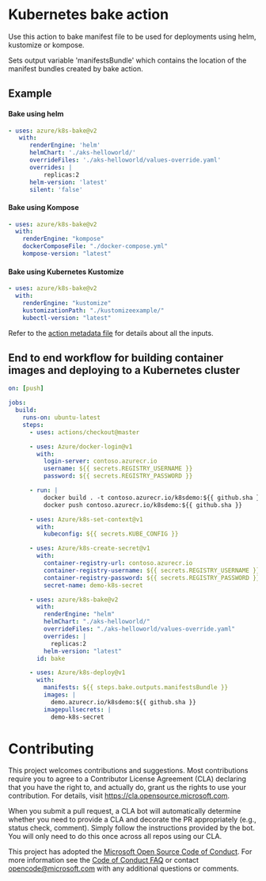 # Kubernetes bake action

Use this action to bake manifest file to be used for deployments using helm, kustomize or kompose.

Sets output variable 'manifestsBundle' which contains the location of the manifest bundles created by bake action.

## Example

#### Bake using helm

```yaml
- uses: azure/k8s-bake@v2
   with:
      renderEngine: 'helm'
      helmChart: './aks-helloworld/'
      overrideFiles: './aks-helloworld/values-override.yaml'
      overrides: |
          replicas:2
      helm-version: 'latest'
      silent: 'false'
```

#### Bake using Kompose

```yaml
- uses: azure/k8s-bake@v2
  with:
    renderEngine: "kompose"
    dockerComposeFile: "./docker-compose.yml"
    kompose-version: "latest"
```

#### Bake using Kubernetes Kustomize

```yaml
- uses: azure/k8s-bake@v2
  with:
    renderEngine: "kustomize"
    kustomizationPath: "./kustomizeexample/"
    kubectl-version: "latest"
```

Refer to the [action metadata file](https://github.com/Azure/k8s-bake/blob/master/action.yml) for details about all the inputs.

## End to end workflow for building container images and deploying to a Kubernetes cluster

```yaml
on: [push]

jobs:
  build:
    runs-on: ubuntu-latest
    steps:
      - uses: actions/checkout@master

      - uses: Azure/docker-login@v1
        with:
          login-server: contoso.azurecr.io
          username: ${{ secrets.REGISTRY_USERNAME }}
          password: ${{ secrets.REGISTRY_PASSWORD }}

      - run: |
          docker build . -t contoso.azurecr.io/k8sdemo:${{ github.sha }}
          docker push contoso.azurecr.io/k8sdemo:${{ github.sha }}

      - uses: Azure/k8s-set-context@v1
        with:
          kubeconfig: ${{ secrets.KUBE_CONFIG }}

      - uses: Azure/k8s-create-secret@v1
        with:
          container-registry-url: contoso.azurecr.io
          container-registry-username: ${{ secrets.REGISTRY_USERNAME }}
          container-registry-password: ${{ secrets.REGISTRY_PASSWORD }}
          secret-name: demo-k8s-secret

      - uses: azure/k8s-bake@v2
        with:
          renderEngine: "helm"
          helmChart: "./aks-helloworld/"
          overrideFiles: "./aks-helloworld/values-override.yaml"
          overrides: |
            replicas:2
          helm-version: "latest"
        id: bake

      - uses: Azure/k8s-deploy@v1
        with:
          manifests: ${{ steps.bake.outputs.manifestsBundle }}
          images: |
            demo.azurecr.io/k8sdemo:${{ github.sha }}
          imagepullsecrets: |
            demo-k8s-secret
```

# Contributing

This project welcomes contributions and suggestions. Most contributions require you to agree to a
Contributor License Agreement (CLA) declaring that you have the right to, and actually do, grant us
the rights to use your contribution. For details, visit https://cla.opensource.microsoft.com.

When you submit a pull request, a CLA bot will automatically determine whether you need to provide
a CLA and decorate the PR appropriately (e.g., status check, comment). Simply follow the instructions
provided by the bot. You will only need to do this once across all repos using our CLA.

This project has adopted the [Microsoft Open Source Code of Conduct](https://opensource.microsoft.com/codeofconduct/).
For more information see the [Code of Conduct FAQ](https://opensource.microsoft.com/codeofconduct/faq/) or
contact [opencode@microsoft.com](mailto:opencode@microsoft.com) with any additional questions or comments.
